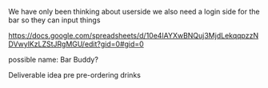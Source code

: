 We have only been thinking about userside we also need a login side for the bar so they can input things  

https://docs.google.com/spreadsheets/d/10e4lAYXwBNQuj3MjdLekqqpzzNDVwylKzLZStJRgMGU/edit?gid=0#gid=0

possible name: Bar Buddy?

Deliverable idea pre pre-ordering drinks 